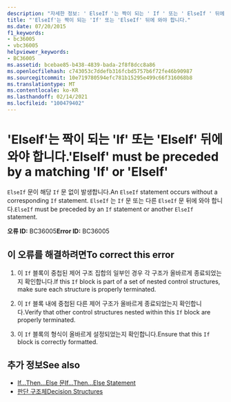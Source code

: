 ```yaml
---
description: "자세한 정보: ' ElseIf '는 짝이 되는 ' If ' 또는 ' ElseIf ' 뒤에와 야 합니다."
title: "'ElseIf'는 짝이 되는 'If' 또는 'ElseIf' 뒤에 와야 합니다."
ms.date: 07/20/2015
f1_keywords:
- bc36005
- vbc36005
helpviewer_keywords:
- BC36005
ms.assetid: bcebae85-b438-4839-bada-2f8f8dcc8a86
ms.openlocfilehash: c743053c7ddefb316fcbd5757b6f72fe46b90987
ms.sourcegitcommit: 10e719780594efc781b15295e499c66f316068b8
ms.translationtype: MT
ms.contentlocale: ko-KR
ms.lasthandoff: 02/14/2021
ms.locfileid: "100479402"
---
```

# <a name="elseif-must-be-preceded-by-a-matching-if-or-elseif"></a><span data-ttu-id="719b1-103">'ElseIf'는 짝이 되는 'If' 또는 'ElseIf' 뒤에 와야 합니다.</span><span class="sxs-lookup"><span data-stu-id="719b1-103">'ElseIf' must be preceded by a matching 'If' or 'ElseIf'</span></span>

<span data-ttu-id="719b1-104">`ElseIf` 문이 해당 `If` 문 없이 발생합니다.</span><span class="sxs-lookup"><span data-stu-id="719b1-104">An `ElseIf` statement occurs without a corresponding `If` statement.</span></span> <span data-ttu-id="719b1-105">`ElseIf` 는 `If` 문 또는 다른 `ElseIf` 문 뒤에 와야 합니다.</span><span class="sxs-lookup"><span data-stu-id="719b1-105">`ElseIf` must be preceded by an `If` statement or another `ElseIf` statement.</span></span>  
  
 <span data-ttu-id="719b1-106">**오류 ID:** BC36005</span><span class="sxs-lookup"><span data-stu-id="719b1-106">**Error ID:** BC36005</span></span>  
  
## <a name="to-correct-this-error"></a><span data-ttu-id="719b1-107">이 오류를 해결하려면</span><span class="sxs-lookup"><span data-stu-id="719b1-107">To correct this error</span></span>  
  
1. <span data-ttu-id="719b1-108">이 `If` 블록이 중첩된 제어 구조 집합의 일부인 경우 각 구조가 올바르게 종료되었는지 확인합니다.</span><span class="sxs-lookup"><span data-stu-id="719b1-108">If this `If` block is part of a set of nested control structures, make sure each structure is properly terminated.</span></span>  
  
2. <span data-ttu-id="719b1-109">이 `If` 블록 내에 중첩된 다른 제어 구조가 올바르게 종료되었는지 확인합니다.</span><span class="sxs-lookup"><span data-stu-id="719b1-109">Verify that other control structures nested within this `If` block are properly terminated.</span></span>  
  
3. <span data-ttu-id="719b1-110">이 `If` 블록의 형식이 올바르게 설정되었는지 확인합니다.</span><span class="sxs-lookup"><span data-stu-id="719b1-110">Ensure that this `If` block is correctly formatted.</span></span>  
  
## <a name="see-also"></a><span data-ttu-id="719b1-111">추가 정보</span><span class="sxs-lookup"><span data-stu-id="719b1-111">See also</span></span>

- [<span data-ttu-id="719b1-112">If...Then...Else 문</span><span class="sxs-lookup"><span data-stu-id="719b1-112">If...Then...Else Statement</span></span>](../language-reference/statements/if-then-else-statement.md)
- [<span data-ttu-id="719b1-113">판단 구조체</span><span class="sxs-lookup"><span data-stu-id="719b1-113">Decision Structures</span></span>](../programming-guide/language-features/control-flow/decision-structures.md)
